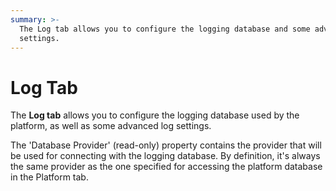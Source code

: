 ```yaml
---
summary: >-
  The Log tab allows you to configure the logging database and some advanced log
  settings.
---
```


# Log Tab

The **Log tab** allows you to configure the logging database used by the platform, as well as some advanced log settings.

The 'Database Provider' \(read-only\) property contains the provider that will be used for connecting with the logging database. By definition, it's always the same provider as the one specified for accessing the platform database in the Platform tab.

